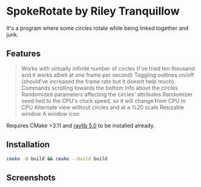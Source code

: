 # SpokeRotate by Riley Tranquillow

It's a program where some circles rotate while being linked together and junk.

## Features

> Works with virtually infinite number of circles \(I've tried ten thousand and it works albeit at one frame per second\)
> Toggling outlines on/off \(should've increased the frame rate but it doesnt help much\).
> Commands scrolling towards the bottom
> Info about the circles
> Randomized parameters affecting the circles' attributes
> Randomizer seed tied to the CPU's clock speed, so it will change from CPU to CPU
> Alternate view without circles and at a %20 scale
> Resizable window
> A window icon

Requires CMake >3.11 and [raylib 5.0](https://github.com/raysan5/raylib/) to be installed already.

## Installation

``` bash
cmake -B build && cmake --build build
```

## Screenshots
